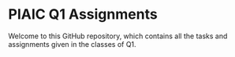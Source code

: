 # PIAIC Q1 Assignments

Welcome to this GitHub repository, which contains all the tasks and assignments given in the classes of Q1.

